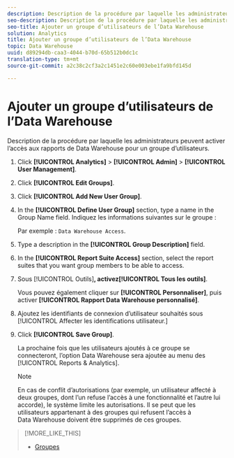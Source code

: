 ```yaml
---
description: Description de la procédure par laquelle les administrateurs peuvent activer l’accès aux rapports de Data Warehouse pour un groupe d’utilisateurs.
seo-description: Description de la procédure par laquelle les administrateurs peuvent activer l’accès aux rapports de Data Warehouse pour un groupe d’utilisateurs.
seo-title: Ajouter un groupe d’utilisateurs de l’Data Warehouse
solution: Analytics
title: Ajouter un groupe d’utilisateurs de l’Data Warehouse
topic: Data Warehouse
uuid: d89294db-caa3-4044-b70d-65b512b0dc1c
translation-type: tm+mt
source-git-commit: a2c38c2cf3a2c1451e2c60e003ebe1fa9bfd145d

---
```



# Ajouter un groupe d’utilisateurs de l’Data Warehouse

Description de la procédure par laquelle les administrateurs peuvent activer l’accès aux rapports de Data Warehouse pour un groupe d’utilisateurs.

1. Click **[!UICONTROL Analytics]** &gt; **[!UICONTROL Admin]** &gt; **[!UICONTROL User Management]**.
1. Click **[!UICONTROL Edit Groups]**.
1. Click **[!UICONTROL Add New User Group]**.
1. In the **[!UICONTROL Define User Group]** section, type a name in the Group Name field. Indiquez les informations suivantes sur le groupe : 

   Par exemple : `Data Warehouse Access`.
1. Type a description in the **[!UICONTROL Group Description]** field.
1. In the **[!UICONTROL Report Suite Access]** section, select the report suites that you want group members to be able to access.
1. Sous [!UICONTROL Outils]**, activez[!UICONTROL Tous les outils]**.

   Vous pouvez également cliquer sur **[!UICONTROL Personnaliser]**, puis activer **[!UICONTROL Rapport Data Warehouse personnalisé]**.

1. Ajoutez les identifiants de connexion d’utilisateur souhaités sous [!UICONTROL Affecter les identifications utilisateur.]
1. Click **[!UICONTROL Save Group]**.

   La prochaine fois que les utilisateurs ajoutés à ce groupe se connecteront, l’option Data Warehouse sera ajoutée au menu des [!UICONTROL Reports &amp; Analytics].

   >[!NOTE]
   >
   >En cas de conflit d’autorisations (par exemple, un utilisateur affecté à deux groupes, dont l’un refuse l’accès à une fonctionnalité et l’autre lui accorde), le système limite les autorisations. Il se peut que les utilisateurs appartenant à des groupes qui refusent l’accès à Data Warehouse doivent être supprimés de ces groupes.

>[!MORE_LIKE_THIS]
>
>* [Groupes](/help/admin/user-management2/c-user-groups/groups.md)

